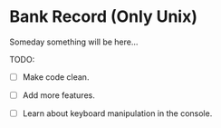 # Bank Record (Only Unix)

Someday something will be here...

TODO: 

- [ ] Make code clean.

- [ ] Add more features.

- [ ] Learn about keyboard manipulation in the console. 
